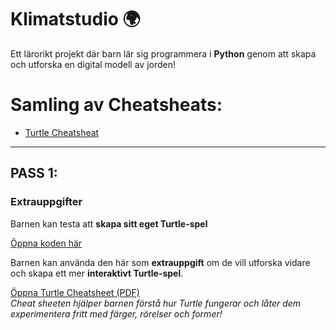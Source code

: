 # Klimatstudio 🌍

Ett lärorikt projekt där barn lär sig programmera i **Python** genom att skapa och utforska en digital modell av jorden!

# Samling av Cheatsheats: 
- [Turtle Cheatsheat](Pass1/info/Turtle_Cheetsheat.pdf)

---

## PASS 1: 

### Extrauppgifter 
Barnen kan testa att **skapa sitt eget Turtle-spel** 

[Öppna koden här](Pass1/jorden_turtle.py)

Barnen kan använda den här som **extrauppgift** om de vill utforska vidare och skapa ett mer **interaktivt Turtle-spel**.  

[Öppna Turtle Cheatsheet (PDF)](Pass1/info/Turtle_Cheetsheat.pdf)  
*Cheat sheeten hjälper barnen förstå hur Turtle fungerar och låter dem experimentera fritt med färger, rörelser och former!*

